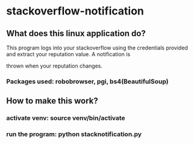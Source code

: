 # stackoverflow-notification

## What does this linux application do?

This program logs into your stackoverflow using the credentials provided and extract your reputation value. A notification is 

thrown when your reputation changes.

### Packages used: robobrowser, pgi, bs4(BeautifulSoup)

## How to make this work?

### activate venv:  source venv/bin/activate

### run the program:  python stacknotification.py
